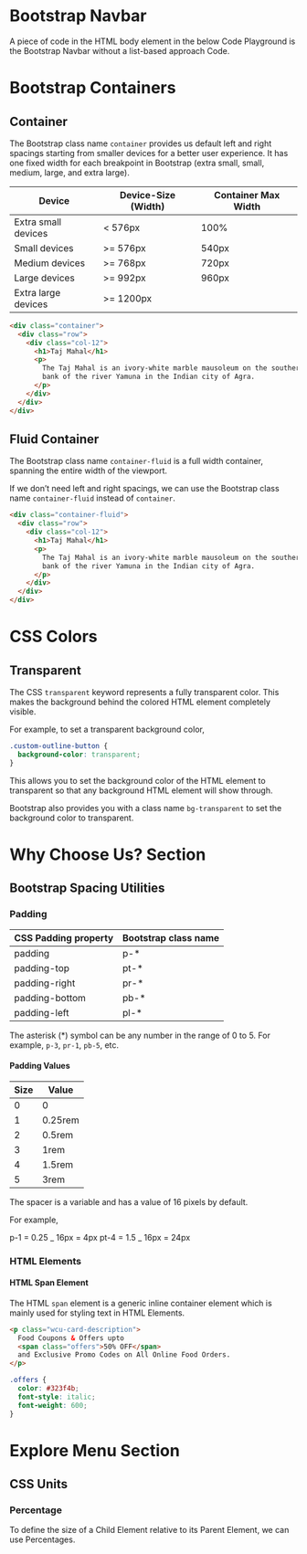 # Bootstrap Navbar

A piece of code in the HTML body element in the below Code Playground is the Bootstrap Navbar without a list-based approach Code.

# Bootstrap Containers

## Container

The Bootstrap class name `container` provides us default left and right spacings starting from smaller devices for a better user experience. It has one fixed width for each breakpoint in Bootstrap (extra small, small, medium, large, and extra large).

| Device              | Device-Size (Width) | Container Max Width |
| ------------------- | ------------------- | ------------------- |
| Extra small devices | < 576px             | 100%                |
| Small devices       | >= 576px            | 540px               |
| Medium devices      | >= 768px            | 720px               |
| Large devices       | >= 992px            | 960px               |
| Extra large devices | >= 1200px           |

```HTML
<div class="container">
  <div class="row">
    <div class="col-12">
      <h1>Taj Mahal</h1>
      <p>
        The Taj Mahal is an ivory-white marble mausoleum on the southern
        bank of the river Yamuna in the Indian city of Agra.
      </p>
    </div>
  </div>
</div>
```

## Fluid Container

The Bootstrap class name `container-fluid` is a full width container, spanning the entire width of the viewport.

If we don’t need left and right spacings, we can use the Bootstrap class name `container-fluid` instead of `container`.

```HTML
<div class="container-fluid">
  <div class="row">
    <div class="col-12">
      <h1>Taj Mahal</h1>
      <p>
        The Taj Mahal is an ivory-white marble mausoleum on the southern
        bank of the river Yamuna in the Indian city of Agra.
      </p>
    </div>
  </div>
</div>
```

# CSS Colors

## Transparent

The CSS `transparent` keyword represents a fully transparent color. This makes the background behind the colored HTML element completely visible.

For example, to set a transparent background color,

```CSS
.custom-outline-button {
  background-color: transparent;
}
```

This allows you to set the background color of the HTML element to transparent so that any background HTML element will show through.

Bootstrap also provides you with a class name `bg-transparent` to set the background color to transparent.

# Why Choose Us? Section

## Bootstrap Spacing Utilities

### Padding

| CSS Padding property | Bootstrap class name |
| -------------------- | -------------------- |
| padding              | p-\*                 |
| padding-top          | pt-\*                |
| padding-right        | pr-\*                |
| padding-bottom       | pb-\*                |
| padding-left         | pl-\*                |

The asterisk (\*) symbol can be any number in the range of 0 to 5. For example, `p-3`, `pr-1`, `pb-5`, etc.

#### Padding Values

| Size | Value   |
| ---- | ------- |
| 0    | 0       |
| 1    | 0.25rem |
| 2    | 0.5rem  |
| 3    | 1rem    |
| 4    | 1.5rem  |
| 5    | 3rem    |

The spacer is a variable and has a value of 16 pixels by default.

For example,

p-1 = 0.25 _ 16px = 4px
pt-4 = 1.5 _ 16px = 24px

### HTML Elements

#### HTML Span Element

The HTML `span` element is a generic inline container element which is mainly used for styling text in HTML Elements.

```HTML
<p class="wcu-card-description">
  Food Coupons & Offers upto
  <span class="offers">50% OFF</span>
  and Exclusive Promo Codes on All Online Food Orders.
</p>
```

```CSS
.offers {
  color: #323f4b;
  font-style: italic;
  font-weight: 600;
}
```

# Explore Menu Section

## CSS Units

### Percentage

To define the size of a Child Element relative to its Parent Element, we can use Percentages.
